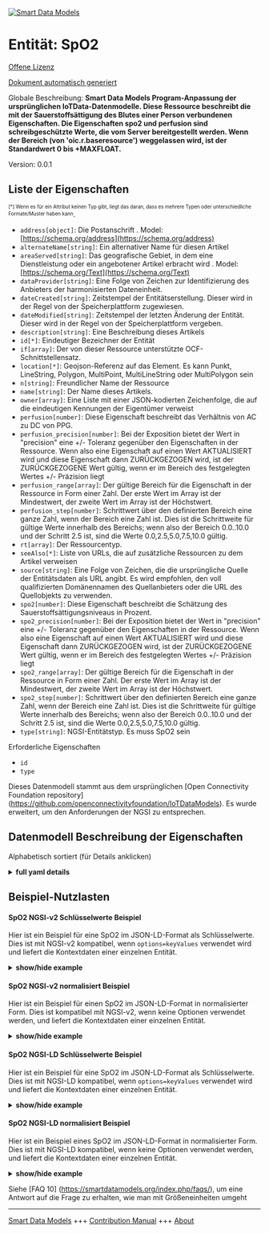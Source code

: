 <!-- 10-Header -->  
[![Smart Data Models](https://smartdatamodels.org/wp-content/uploads/2022/01/SmartDataModels_logo.png "Logo")](https://smartdatamodels.org)  
Entität: SpO2  
=============<!-- /10-Header -->  
<!-- 15-License -->  
[Offene Lizenz](https://github.com/smart-data-models//dataModel.OCF/blob/master/SpO2/LICENSE.md)  
[Dokument automatisch generiert](https://docs.google.com/presentation/d/e/2PACX-1vTs-Ng5dIAwkg91oTTUdt8ua7woBXhPnwavZ0FxgR8BsAI_Ek3C5q97Nd94HS8KhP-r_quD4H0fgyt3/pub?start=false&loop=false&delayms=3000#slide=id.gb715ace035_0_60)  
<!-- /15-License -->  
<!-- 20-Description -->  
Globale Beschreibung: **Smart Data Models Program-Anpassung der ursprünglichen IoTData-Datenmodelle. Diese Ressource beschreibt die mit der Sauerstoffsättigung des Blutes einer Person verbundenen Eigenschaften.  Die Eigenschaften spo2 und perfusion sind schreibgeschützte Werte, die vom Server bereitgestellt werden.  Wenn der Bereich (von 'oic.r.baseresource') weggelassen wird, ist der Standardwert 0 bis +MAXFLOAT.**  
Version: 0.0.1  
<!-- /20-Description -->  
<!-- 30-PropertiesList -->  

## Liste der Eigenschaften  

<sup><sub>[*] Wenn es für ein Attribut keinen Typ gibt, liegt das daran, dass es mehrere Typen oder unterschiedliche Formate/Muster haben kann</sub></sup>.  
- `address[object]`: Die Postanschrift  . Model: [https://schema.org/address](https://schema.org/address)- `alternateName[string]`: Ein alternativer Name für diesen Artikel  - `areaServed[string]`: Das geografische Gebiet, in dem eine Dienstleistung oder ein angebotener Artikel erbracht wird  . Model: [https://schema.org/Text](https://schema.org/Text)- `dataProvider[string]`: Eine Folge von Zeichen zur Identifizierung des Anbieters der harmonisierten Dateneinheit.  - `dateCreated[string]`: Zeitstempel der Entitätserstellung. Dieser wird in der Regel von der Speicherplattform zugewiesen.  - `dateModified[string]`: Zeitstempel der letzten Änderung der Entität. Dieser wird in der Regel von der Speicherplattform vergeben.  - `description[string]`: Eine Beschreibung dieses Artikels  - `id[*]`: Eindeutiger Bezeichner der Entität  - `if[array]`: Der von dieser Ressource unterstützte OCF-Schnittstellensatz.  - `location[*]`: Geojson-Referenz auf das Element. Es kann Punkt, LineString, Polygon, MultiPoint, MultiLineString oder MultiPolygon sein  - `n[string]`: Freundlicher Name der Ressource  - `name[string]`: Der Name dieses Artikels.  - `owner[array]`: Eine Liste mit einer JSON-kodierten Zeichenfolge, die auf die eindeutigen Kennungen der Eigentümer verweist  - `perfusion[number]`: Diese Eigenschaft beschreibt das Verhältnis von AC zu DC von PPG.  - `perfusion_precision[number]`: Bei der Exposition bietet der Wert in "precision" eine +/- Toleranz gegenüber den Eigenschaften in der Ressource. Wenn also eine Eigenschaft auf einen Wert AKTUALISIERT wird und diese Eigenschaft dann ZURÜCKGEZOGEN wird, ist der ZURÜCKGEZOGENE Wert gültig, wenn er im Bereich des festgelegten Wertes +/- Präzision liegt  - `perfusion_range[array]`: Der gültige Bereich für die Eigenschaft in der Ressource in Form einer Zahl. Der erste Wert im Array ist der Mindestwert, der zweite Wert im Array ist der Höchstwert.  - `perfusion_step[number]`: Schrittwert über den definierten Bereich eine ganze Zahl, wenn der Bereich eine Zahl ist.  Dies ist die Schrittweite für gültige Werte innerhalb des Bereichs; wenn also der Bereich 0.0..10.0 und der Schritt 2.5 ist, sind die Werte 0.0,2.5,5.0,7.5,10.0 gültig.  - `rt[array]`: Der Ressourcentyp.  - `seeAlso[*]`: Liste von URLs, die auf zusätzliche Ressourcen zu dem Artikel verweisen  - `source[string]`: Eine Folge von Zeichen, die die ursprüngliche Quelle der Entitätsdaten als URL angibt. Es wird empfohlen, den voll qualifizierten Domänennamen des Quellanbieters oder die URL des Quellobjekts zu verwenden.  - `spo2[number]`: Diese Eigenschaft beschreibt die Schätzung des Sauerstoffsättigungsniveaus in Prozent.  - `spo2_precision[number]`: Bei der Exposition bietet der Wert in "precision" eine +/- Toleranz gegenüber den Eigenschaften in der Ressource. Wenn also eine Eigenschaft auf einen Wert AKTUALISIERT wird und diese Eigenschaft dann ZURÜCKGEZOGEN wird, ist der ZURÜCKGEZOGENE Wert gültig, wenn er im Bereich des festgelegten Wertes +/- Präzision liegt  - `spo2_range[array]`: Der gültige Bereich für die Eigenschaft in der Ressource in Form einer Zahl. Der erste Wert im Array ist der Mindestwert, der zweite Wert im Array ist der Höchstwert.  - `spo2_step[number]`: Schrittwert über den definierten Bereich eine ganze Zahl, wenn der Bereich eine Zahl ist.  Dies ist die Schrittweite für gültige Werte innerhalb des Bereichs; wenn also der Bereich 0.0..10.0 und der Schritt 2.5 ist, sind die Werte 0.0,2.5,5.0,7.5,10.0 gültig.  - `type[string]`: NGSI-Entitätstyp. Es muss SpO2 sein  <!-- /30-PropertiesList -->  
<!-- 35-RequiredProperties -->  
Erforderliche Eigenschaften  
- `id`  - `type`  <!-- /35-RequiredProperties -->  
<!-- 40-RequiredProperties -->  
Dieses Datenmodell stammt aus dem ursprünglichen [Open Connectivity Foundation repository] (https://github.com/openconnectivityfoundation/IoTDataModels). Es wurde erweitert, um den Anforderungen der NGSI zu entsprechen.  
<!-- /40-RequiredProperties -->  
<!-- 50-DataModelHeader -->  
## Datenmodell Beschreibung der Eigenschaften  
Alphabetisch sortiert (für Details anklicken)  
<!-- /50-DataModelHeader -->  
<!-- 60-ModelYaml -->  
<details><summary><strong>full yaml details</strong></summary>    
```yaml  
SpO2:    
  description: 'Smart Data Models Program adaptation of the original IoTData data Models. This Resource describes the Properties associated with a person''s blood oxygen saturation level.  The spo2 and perfusion Properties are read-only value that is provided by the server.  When range (from ''oic.r.baseresource'') is omitted the default is 0 to +MAXFLOAT.'    
  properties:    
    address:    
      description: 'The mailing address'    
      properties:    
        addressCountry:    
          description: 'Property. The country. For example, Spain. Model:''https://schema.org/addressCountry'''    
          type: string    
        addressLocality:    
          description: 'Property. The locality in which the street address is, and which is in the region. Model:''https://schema.org/addressLocality'''    
          type: string    
        addressRegion:    
          description: 'Property. The region in which the locality is, and which is in the country. Model:''https://schema.org/addressRegion'''    
          type: string    
        postOfficeBoxNumber:    
          description: 'Property. The post office box number for PO box addresses. For example, 03578. Model:''https://schema.org/postOfficeBoxNumber'''    
          type: string    
        postalCode:    
          description: 'Property. The postal code. For example, 24004. Model:''https://schema.org/https://schema.org/postalCode'''    
          type: string    
        streetAddress:    
          description: 'Property. The street address. Model:''https://schema.org/streetAddress'''    
          type: string    
      type: object    
      x-ngsi:    
        model: https://schema.org/address    
        type: Property    
    alternateName:    
      description: 'An alternative name for this item'    
      type: string    
      x-ngsi:    
        type: Property    
    areaServed:    
      description: 'The geographic area where a service or offered item is provided'    
      type: string    
      x-ngsi:    
        model: https://schema.org/Text    
        type: Property    
    dataProvider:    
      description: 'A sequence of characters identifying the provider of the harmonised data entity.'    
      type: string    
      x-ngsi:    
        type: Property    
    dateCreated:    
      description: 'Entity creation timestamp. This will usually be allocated by the storage platform.'    
      format: date-time    
      type: string    
      x-ngsi:    
        type: Property    
    dateModified:    
      description: 'Timestamp of the last modification of the entity. This will usually be allocated by the storage platform.'    
      format: date-time    
      type: string    
      x-ngsi:    
        type: Property    
    description:    
      description: 'A description of this item'    
      type: string    
      x-ngsi:    
        type: Property    
    id:    
      anyOf: &spo2_-_properties_-_owner_-_items_-_anyof    
        - description: 'Property. Identifier format of any NGSI entity'    
          maxLength: 256    
          minLength: 1    
          pattern: ^[\w\-\.\{\}\$\+\*\[\]`|~^@!,:\\]+$    
          type: string    
        - description: 'Property. Identifier format of any NGSI entity'    
          format: uri    
          type: string    
      description: 'Unique identifier of the entity'    
      x-ngsi:    
        type: Property    
    if:    
      description: 'The OCF Interface set supported by this Resource.'    
      items:    
        enum:    
          - oic.if.s    
          - oic.if.baseline    
        type: string    
      minItems: 1    
      readOnly: true    
      type: array    
      uniqueItems: true    
      x-ngsi:    
        type: Property    
    location:    
      description: 'Geojson reference to the item. It can be Point, LineString, Polygon, MultiPoint, MultiLineString or MultiPolygon'    
      oneOf:    
        - description: 'Geoproperty. Geojson reference to the item. Point'    
          properties:    
            bbox:    
              items:    
                type: number    
              minItems: 4    
              type: array    
            coordinates:    
              items:    
                type: number    
              minItems: 2    
              type: array    
            type:    
              enum:    
                - Point    
              type: string    
          required:    
            - type    
            - coordinates    
          title: 'GeoJSON Point'    
          type: object    
        - description: 'Geoproperty. Geojson reference to the item. LineString'    
          properties:    
            bbox:    
              items:    
                type: number    
              minItems: 4    
              type: array    
            coordinates:    
              items:    
                items:    
                  type: number    
                minItems: 2    
                type: array    
              minItems: 2    
              type: array    
            type:    
              enum:    
                - LineString    
              type: string    
          required:    
            - type    
            - coordinates    
          title: 'GeoJSON LineString'    
          type: object    
        - description: 'Geoproperty. Geojson reference to the item. Polygon'    
          properties:    
            bbox:    
              items:    
                type: number    
              minItems: 4    
              type: array    
            coordinates:    
              items:    
                items:    
                  items:    
                    type: number    
                  minItems: 2    
                  type: array    
                minItems: 4    
                type: array    
              type: array    
            type:    
              enum:    
                - Polygon    
              type: string    
          required:    
            - type    
            - coordinates    
          title: 'GeoJSON Polygon'    
          type: object    
        - description: 'Geoproperty. Geojson reference to the item. MultiPoint'    
          properties:    
            bbox:    
              items:    
                type: number    
              minItems: 4    
              type: array    
            coordinates:    
              items:    
                items:    
                  type: number    
                minItems: 2    
                type: array    
              type: array    
            type:    
              enum:    
                - MultiPoint    
              type: string    
          required:    
            - type    
            - coordinates    
          title: 'GeoJSON MultiPoint'    
          type: object    
        - description: 'Geoproperty. Geojson reference to the item. MultiLineString'    
          properties:    
            bbox:    
              items:    
                type: number    
              minItems: 4    
              type: array    
            coordinates:    
              items:    
                items:    
                  items:    
                    type: number    
                  minItems: 2    
                  type: array    
                minItems: 2    
                type: array    
              type: array    
            type:    
              enum:    
                - MultiLineString    
              type: string    
          required:    
            - type    
            - coordinates    
          title: 'GeoJSON MultiLineString'    
          type: object    
        - description: 'Geoproperty. Geojson reference to the item. MultiLineString'    
          properties:    
            bbox:    
              items:    
                type: number    
              minItems: 4    
              type: array    
            coordinates:    
              items:    
                items:    
                  items:    
                    items:    
                      type: number    
                    minItems: 2    
                    type: array    
                  minItems: 4    
                  type: array    
                type: array    
              type: array    
            type:    
              enum:    
                - MultiPolygon    
              type: string    
          required:    
            - type    
            - coordinates    
          title: 'GeoJSON MultiPolygon'    
          type: object    
      x-ngsi:    
        type: Geoproperty    
    n:    
      description: 'Friendly name of the Resource'    
      maxLength: 64    
      readOnly: true    
      type: string    
      x-ngsi:    
        type: Property    
    name:    
      description: 'The name of this item.'    
      type: string    
      x-ngsi:    
        type: Property    
    owner:    
      description: 'A List containing a JSON encoded sequence of characters referencing the unique Ids of the owner(s)'    
      items:    
        anyOf: *spo2_-_properties_-_owner_-_items_-_anyof    
        description: 'Property. Unique identifier of the entity'    
      type: array    
      x-ngsi:    
        type: Property    
    perfusion:    
      description: 'This Property describes the ratio of AC over DC of PPG.'    
      minimum: 0.0    
      readOnly: true    
      type: number    
      x-ngsi:    
        type: Property    
    perfusion_precision:    
      description: 'When exposed the value in ''precision'' provides a +/- tolerance against the Properties in the Resource. Thus if a Property is UPDATED to a value and that Property then RETRIEVED, the RETRIEVED value is valid if in the range of the set value +/- precision'    
      readOnly: true    
      type: number    
      x-ngsi:    
        type: Property    
    perfusion_range:    
      description: 'The valid range for the Property in the Resource as a number. The first value in the array is the minimum value, the second value in the array is the maximum value.'    
      items:    
        type: number    
      maxItems: 2    
      minItems: 2    
      readOnly: true    
      type: array    
      x-ngsi:    
        type: Property    
    perfusion_step:    
      description: 'Step value across the defined range an integer when the range is a number.  This is the increment for valid values across the range; so if range is 0.0..10.0 and step is 2.5 then valid values are 0.0,2.5,5.0,7.5,10.0.'    
      readOnly: true    
      type: number    
      x-ngsi:    
        type: Property    
    rt:    
      description: 'The Resource Type.'    
      items:    
        enum:    
          - oic.r.spo2    
        type: string    
      minItems: 1    
      readOnly: true    
      type: array    
      uniqueItems: true    
      x-ngsi:    
        type: Property    
    seeAlso:    
      description: 'list of uri pointing to additional resources about the item'    
      oneOf:    
        - items:    
            format: uri    
            type: string    
          minItems: 1    
          type: array    
        - format: uri    
          type: string    
      x-ngsi:    
        type: Property    
    source:    
      description: 'A sequence of characters giving the original source of the entity data as a URL. Recommended to be the fully qualified domain name of the source provider, or the URL to the source object.'    
      type: string    
      x-ngsi:    
        type: Property    
    spo2:    
      description: 'This Property describes the estimation of the oxygen saturation level in percentage.'    
      maximum: 100.0    
      minimum: 0.0    
      readOnly: true    
      type: number    
      x-ngsi:    
        type: Property    
    spo2_precision:    
      description: 'When exposed the value in ''precision'' provides a +/- tolerance against the Properties in the Resource. Thus if a Property is UPDATED to a value and that Property then RETRIEVED, the RETRIEVED value is valid if in the range of the set value +/- precision'    
      readOnly: true    
      type: number    
      x-ngsi:    
        type: Property    
    spo2_range:    
      description: 'The valid range for the Property in the Resource as a number. The first value in the array is the minimum value, the second value in the array is the maximum value.'    
      items:    
        type: number    
      maxItems: 2    
      minItems: 2    
      readOnly: true    
      type: array    
      x-ngsi:    
        type: Property    
    spo2_step:    
      description: 'Step value across the defined range an integer when the range is a number.  This is the increment for valid values across the range; so if range is 0.0..10.0 and step is 2.5 then valid values are 0.0,2.5,5.0,7.5,10.0.'    
      readOnly: true    
      type: number    
      x-ngsi:    
        type: Property    
    type:    
      description: 'NGSI entity type. It has to be SpO2'    
      enum:    
        - SpO2    
      type: string    
      x-ngsi:    
        type: Property    
  required:    
    - id    
    - type    
  type: object    
  x-derived-from: https://github.com/OpenInterConnect/IoTDataModels/blob/master/SpO2ResURI.swagger.json    
  x-disclaimer: 'Redistribution and use in source and binary forms, with or without modification, are permitted  provided that the license conditions are met. Copyleft (c) 2021 Contributors to Smart Data Models Program'    
  x-license-url: https://github.com/smart-data-models/dataModel.OCF/blob/master/SpO2/LICENSE.md    
  x-model-schema: https://smart-data-models.github.io/dataModel.IoTDataModels/SpO2/schema.json    
  x-model-tags: OCF    
  x-version: 0.0.1    
```  
</details>    
<!-- /60-ModelYaml -->  
<!-- 70-MiddleNotes -->  
<!-- /70-MiddleNotes -->  
<!-- 80-Examples -->  
## Beispiel-Nutzlasten  
#### SpO2 NGSI-v2 Schlüsselwerte Beispiel  
Hier ist ein Beispiel für eine SpO2 im JSON-LD-Format als Schlüsselwerte. Dies ist mit NGSI-v2 kompatibel, wenn `options=keyValues` verwendet wird und liefert die Kontextdaten einer einzelnen Entität.  
<details><summary><strong>show/hide example</strong></summary>    
```json  
{  
  "id": "urn:ngsi-ld:SpO2:id:UXVB:49250554",  
  "dateCreated": "1979-10-18T15:29:13Z",  
  "dateModified": "2012-12-25T02:07:10Z",  
  "source": "No own particularly tough marriage west person. Perform country stay necessary best. Move to still less specific general quality clear. It report far over.",  
  "name": "Exactly join represent. Board least develop.",  
  "alternateName": "Form after speech think within hotel need effort. Commercial several threat officer paper have side. Sing believe commercial TV vote exactly for continue.",  
  "description": "Form carry human action much age care future. Well make every recognize. State consumer might continue.",  
  "dataProvider": "Gun cost leave once amount phone. Beyond save guess approach you big over. Small summer style very value candidate stay wait.",  
  "owner": [  
    "urn:ngsi-ld:SpO2:items:FOVM:74049734",  
    "urn:ngsi-ld:SpO2:items:VNLZ:87274151"  
  ],  
  "seeAlso": [  
    "urn:ngsi-ld:SpO2:items:EDDV:12327755",  
    "urn:ngsi-ld:SpO2:items:PKWK:80687657"  
  ],  
  "location": {  
    "type": "Point",  
    "coordinates": [  
      -35.838291,  
      27.47286  
    ]  
  },  
  "address": {  
    "streetAddress": "Sell main that different. News ground include. Whose fear mouth table each issue.",  
    "addressLocality": "Fall while back.",  
    "addressRegion": "Affect down us new relate. Hold adult despite fear position red hair.",  
    "addressCountry": "Necessary purpose base field imagine mention popular. Discover could fill two field. Policy energy option simply.",  
    "postalCode": "Have your fear single food year. This coach whose total food. Tend call career wife.",  
    "postOfficeBoxNumber": "Consider performance produce black group it instead. Organization after American similar appear."  
  },  
  "areaServed": "Traditional society technology little plant on ago. Audience heavy point expect security difficult general read. Participant everybody action Mrs middle enter agency."  
}  
```  
</details>  
#### SpO2 NGSI-v2 normalisiert Beispiel  
Hier ist ein Beispiel für einen SpO2 im JSON-LD-Format in normalisierter Form. Dies ist kompatibel mit NGSI-v2, wenn keine Optionen verwendet werden, und liefert die Kontextdaten einer einzelnen Entität.  
<details><summary><strong>show/hide example</strong></summary>    
```json  
{  
  "id": {  
    "type": "string",  
    "value": "urn:ngsi-ld:SpO2:id:UXVB:49250554"  
  },  
  "dateCreated": {  
    "format": "date-time",  
    "type": "string",  
    "value": "1979-10-18T15:29:13Z"  
  },  
  "dateModified": {  
    "format": "date-time",  
    "type": "string",  
    "value": "2012-12-25T02:07:10Z"  
  },  
  "source": {  
    "type": "string",  
    "value": "No own particularly tough marriage west person. Perform country stay necessary best. Move to still less specific general quality clear. It report far over."  
  },  
  "name": {  
    "type": "string",  
    "value": "Exactly join represent. Board least develop."  
  },  
  "alternateName": {  
    "type": "string",  
    "value": "Form after speech think within hotel need effort. Commercial several threat officer paper have side. Sing believe commercial TV vote exactly for continue."  
  },  
  "description": {  
    "type": "string",  
    "value": "Form carry human action much age care future. Well make every recognize. State consumer might continue."  
  },  
  "dataProvider": {  
    "type": "string",  
    "value": "Gun cost leave once amount phone. Beyond save guess approach you big over. Small summer style very value candidate stay wait."  
  },  
  "owner": {  
    "type": "array",  
    "value": [  
      "urn:ngsi-ld:SpO2:items:FOVM:74049734",  
      "urn:ngsi-ld:SpO2:items:VNLZ:87274151"  
    ]  
  },  
  "seeAlso": {  
    "type": "array",  
    "value": [  
      "urn:ngsi-ld:SpO2:items:EDDV:12327755",  
      "urn:ngsi-ld:SpO2:items:PKWK:80687657"  
    ]  
  },  
  "location": {  
    "type": "object",  
    "value": {  
      "type": "Point",  
      "coordinates": [  
        -35.838291,  
        27.47286  
      ]  
    }  
  },  
  "address": {  
    "type": "object",  
    "value": {  
      "streetAddress": "Sell main that different. News ground include. Whose fear mouth table each issue.",  
      "addressLocality": "Fall while back.",  
      "addressRegion": "Affect down us new relate. Hold adult despite fear position red hair.",  
      "addressCountry": "Necessary purpose base field imagine mention popular. Discover could fill two field. Policy energy option simply.",  
      "postalCode": "Have your fear single food year. This coach whose total food. Tend call career wife.",  
      "postOfficeBoxNumber": "Consider performance produce black group it instead. Organization after American similar appear."  
    }  
  },  
  "areaServed": {  
    "type": "string",  
    "value": "Traditional society technology little plant on ago. Audience heavy point expect security difficult general read. Participant everybody action Mrs middle enter agency."  
  }  
}  
```  
</details>  
#### SpO2 NGSI-LD Schlüsselwerte Beispiel  
Hier ist ein Beispiel für eine SpO2 im JSON-LD-Format als Schlüsselwerte. Dies ist mit NGSI-LD kompatibel, wenn `options=keyValues` verwendet wird und liefert die Kontextdaten einer einzelnen Entität.  
<details><summary><strong>show/hide example</strong></summary>    
```json  
{  
    "id": "urn:ngsi-ld:SpO2:id:UXVB:49250554",  
    "dateCreated": "1979-10-18T15:29:13Z",  
    "dateModified": "2012-12-25T02:07:10Z",  
    "source": "No own particularly tough marriage west person. Perform country stay necessary best. Move to still less specific general quality clear. It report far over.",  
    "name": "Exactly join represent. Board least develop.",  
    "alternateName": "Form after speech think within hotel need effort. Commercial several threat officer paper have side. Sing believe commercial TV vote exactly for continue.",  
    "description": "Form carry human action much age care future. Well make every recognize. State consumer might continue.",  
    "dataProvider": "Gun cost leave once amount phone. Beyond save guess approach you big over. Small summer style very value candidate stay wait.",  
    "owner": [  
        "urn:ngsi-ld:SpO2:items:FOVM:74049734",  
        "urn:ngsi-ld:SpO2:items:VNLZ:87274151"  
    ],  
    "seeAlso": [  
        "urn:ngsi-ld:SpO2:items:EDDV:12327755",  
        "urn:ngsi-ld:SpO2:items:PKWK:80687657"  
    ],  
    "location": {  
        "type": "Point",  
        "coordinates": [  
            -35.838291,  
            27.47286  
        ]  
    },  
    "address": {  
        "streetAddress": "Sell main that different. News ground include. Whose fear mouth table each issue.",  
        "addressLocality": "Fall while back.",  
        "addressRegion": "Affect down us new relate. Hold adult despite fear position red hair.",  
        "addressCountry": "Necessary purpose base field imagine mention popular. Discover could fill two field. Policy energy option simply.",  
        "postalCode": "Have your fear single food year. This coach whose total food. Tend call career wife.",  
        "postOfficeBoxNumber": "Consider performance produce black group it instead. Organization after American similar appear."  
    },  
    "areaServed": "Traditional society technology little plant on ago. Audience heavy point expect security difficult general read. Participant everybody action Mrs middle enter agency.",  
    "@context": [  
        "https://smartdatamodels.org/context.jsonld",  
        "https://raw.githubusercontent.com/smart-data-models/dataModel.OCF/master/context.jsonld"  
    ]  
}  
```  
</details>  
#### SpO2 NGSI-LD normalisiert Beispiel  
Hier ist ein Beispiel eines SpO2 im JSON-LD-Format in normalisierter Form. Dies ist mit NGSI-LD kompatibel, wenn keine Optionen verwendet werden, und liefert die Kontextdaten einer einzelnen Entität.  
<details><summary><strong>show/hide example</strong></summary>    
```json  
{  
    "id": "urn:ngsi-ld:SpO2:id:MEUN:62331652",  
    "dateCreated": {  
        "type": "Property",  
        "value": {  
            "@type": "DateTime",  
            "@value": "1972-09-30T16:17:09Z"  
        }  
    },  
    "dateModified": {  
        "type": "Property",  
        "value": {  
            "@type": "DateTime",  
            "@value": "2011-03-03T21:22:48Z"  
        }  
    },  
    "source": {  
        "type": "Property",  
        "value": "Task various station public conference per necessary. Animal wrong like capital analysis. Benefit agree draw bill. Perhaps tax test plant boy bar last perform."  
    },  
    "name": {  
        "type": "Property",  
        "value": "Bed join another now theory young whose important. Worry education everything six shoulder force."  
    },  
    "alternateName": {  
        "type": "Property",  
        "value": "Father cell election company hair black. Wife marriage assume care experience article guess."  
    },  
    "description": {  
        "type": "Property",  
        "value": "Population show soldier. Music apply foreign. People policy most left. Appear computer cut deep allow carry."  
    },  
    "dataProvider": {  
        "type": "Property",  
        "value": "Including these beautiful goal move role serve. Might herself fill create throw. Both free campaign station describe."  
    },  
    "owner": {  
        "type": "Property",  
        "value": [  
            "urn:ngsi-ld:SpO2:items:HUNW:33943179",  
            "urn:ngsi-ld:SpO2:items:ZQCA:74870697"  
        ]  
    },  
    "seeAlso": {  
        "type": "Property",  
        "value": [  
            "urn:ngsi-ld:SpO2:items:VCRV:48239423"  
        ]  
    },  
    "location": {  
        "type": "Property",  
        "value": {  
            "type": "Point",  
            "coordinates": [  
                -70.0546185,  
                -23.401117  
            ]  
        }  
    },  
    "address": {  
        "type": "Property",  
        "value": {  
            "streetAddress": "Case discussion game mother performance yes. Face skin whose television lawyer where. Ok store lay prove wish within.",  
            "addressLocality": "Hold possible free nor. Paper have structure church. Star fly hot improve material nation appear.",  
            "addressRegion": "Development debate tough charge information either miss. Speech right drug wife behind themselves. Despite inside raise choose.",  
            "addressCountry": "Top sometimes above base month put. Team media culture economy yes next. Represent imagine drive task career.",  
            "postalCode": "Class sister present brother democratic life. Different pick action else he where trial. Program cost foot outside after end.",  
            "postOfficeBoxNumber": "Until establish be clear such."  
        }  
    },  
    "areaServed": {  
        "type": "Property",  
        "value": "About have without main save off."  
    },  
    "@context": [  
        "https://smartdatamodels.org/context.jsonld",  
        "https://raw.githubusercontent.com/smart-data-models/dataModel.OCF/master/context.jsonld"  
    ]  
}  
```  
</details><!-- /80-Examples -->  
<!-- 90-FooterNotes -->  
<!-- /90-FooterNotes -->  
<!-- 95-Units -->  
Siehe [FAQ 10] (https://smartdatamodels.org/index.php/faqs/), um eine Antwort auf die Frage zu erhalten, wie man mit Größeneinheiten umgeht  
<!-- /95-Units -->  
<!-- 97-LastFooter -->  
---  
[Smart Data Models](https://smartdatamodels.org) +++ [Contribution Manual](https://bit.ly/contribution_manual) +++ [About](https://bit.ly/Introduction_SDM)<!-- /97-LastFooter -->  
